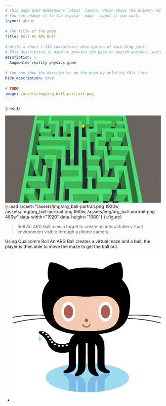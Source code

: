 ```yaml
---
# This page uses Hydejack's `about` layout, which shows the primary author's picture and about text at the top.
# You can change it to the regular `page` layout if you want.
layout: about

# The title of the page.
title: Roll An ARG Ball

# Write a short (~150 characters) description of each blog post.
# This description is used to preview the page on search engines, social media, etc.
description: >
  Augmented reality physics game

# You can show the description on the page by deleting this line:
hide_description: true

# TODO
image: /assets/img/arg_ball-portrait.png
---
```

{:.lead}

![Screenshot](/assets/img/arg_ball-portrait.png){:.lead srcset="/assets/img/arg_ball-portrait.png 1920w, /assets/img/arg_ball-portrait.png 960w, /assets/img/arg_ball-portrait.png 480w" data-width="1920" data-height="1080"}
{:.figure}

> Roll An ARG Ball uses a target to create an interactable virtual environment visible through a phone camera.

Using Qualcomm Roll An ARG Ball creates a virtual maze and a ball, the player is then able to move the maze to get the ball out.

<ul>
  <li>
    <a href="https://github.com/ZLTM/RollA-ARG-Ball" target="_blank">
        <img class="game-social" src="/assets/img/github-small.jpg"/>
    </a>
  </li>
</ul>
